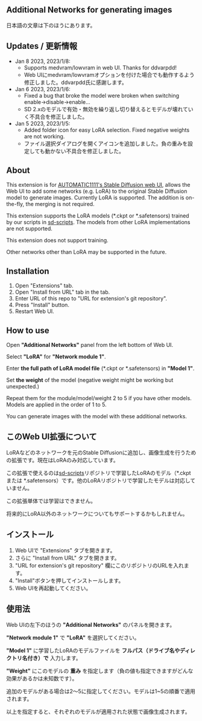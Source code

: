 ## Additional Networks for generating images

日本語の文章は下のほうにあります。

## Updates / 更新情報

- Jan 8 2023, 2023/1/8: 
  - Supports medvram/lowvram in web UI. Thanks for ddvarpdd!
  - Web UIにmedvram/lowvramオプションを付けた場合でも動作するよう修正しました。ddvarpdd氏に感謝します。
- Jan 6 2023, 2023/1/6: 
  - Fixed a bug that broke the model were broken when switching enable->disable->enable...
  - SD 2.xのモデルで有効・無効を繰り返し切り替えるとモデルが壊れていく不具合を修正しました。
- Jan 5 2023, 2023/1/5: 
  - Added folder icon for easy LoRA selection. Fixed negative weights are not working.
  - ファイル選択ダイアログを開くアイコンを追加しました。負の重みを設定しても動かない不具合を修正しました。

## About

This extension is for [AUTOMATIC1111's Stable Diffusion web UI](https://github.com/AUTOMATIC1111/stable-diffusion-webui), allows the Web UI to add some networks (e.g. LoRA) to the original Stable Diffusion model to generate images. Currently LoRA is supported. The addition is on-the-fly, the merging is not required.

This extension supports the LoRA models (*.ckpt or *.safetensors) trained by our scripts in [sd-scripts](https://github.com/kohya-ss/sd-scripts). The models from other LoRA implementations are not supported.

This extension does not support training.

Other networks other than LoRA may be supported in the future.

## Installation

1. Open "Extensions" tab.
1. Open "Install from URL" tab in the tab.
1. Enter URL of this repo to "URL for extension's git repository".
1. Press "Install" button.
1. Restart Web UI.

## How to use

Open __"Additional Networks"__ panel from the left bottom of Web UI.

Select __"LoRA"__ for __"Network module 1"__.

Enter __the full path of LoRA model file__ (*.ckpt or *.safetensors) in __"Model 1"__.

Set __the weight__ of the model (negative weight might be working but unexpected.)

Repeat them for the module/model/weight 2 to 5 if you have other models. Models are applied in the order of 1 to 5.

You can generate images with the model with these additional networks.

## このWeb UI拡張について

LoRAなどのネットワークを元のStable Diffusionに追加し、画像生成を行うための拡張です。現在はLoRAのみ対応しています。

この拡張で使えるのは[sd-scripts](https://github.com/kohya-ss/sd-scripts)リポジトリで学習したLoRAのモデル（\*.ckpt または \*.safetensors）です。他のLoRAリポジトリで学習したモデルは対応していません。

この拡張単体では学習はできません。

将来的にLoRA以外のネットワークについてもサポートするかもしれません。

## インストール

1. Web UIで "Extensions" タブを開きます。
1. さらに "Install from URL" タブを開きます。
1. "URL for extension's git repository" 欄にこのリポジトリのURLを入れます。
1. "Install"ボタンを押してインストールします。
1. Web UIを再起動してください。

## 使用法

Web UIの左下のほうの __"Additional Networks"__ のパネルを開きます。

__"Network module 1"__ で __"LoRA"__ を選択してください。

__"Model 1"__ に学習したLoRAのモデルファイルを __フルパス（ドライブ名やディレクトリ名付き）で__ 入力します。

__"Weight"__ にこのモデルの __重み__ を指定します（負の値も指定できますがどんな効果があるかは未知数です）。

追加のモデルがある場合は2～5に指定してください。モデルは1~5の順番で適用されます。

以上を指定すると、それぞれのモデルが適用された状態で画像生成されます。
